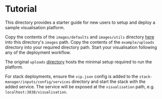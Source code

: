 # Tutorial

This directory provides a starter guide for new users to setup and deploy a sample visualisation platform.

Copy the contents of the `images/defaults` and `images/utils` directory [here](https://github.com/cambridge-cares/TheWorldAvatar/tree/main/web/twa-vis-platform/uploads/images/defaults) into this directory's `images` path. Copy the contents of the `example/uploads` directory into your required directory path. Start your visualisation following any of the deployment workflow.

The original `uploads` [directory](https://github.com/cambridge-cares/TheWorldAvatar/tree/main/web/twa-vis-platform/uploads) hosts the minimal setup required to run the platform.

For stack deployments, ensure the `vip.json` config is added to the `stack-manager/inputs/config/services` directory and start the stack with the added service. The service will be exposed at the `visualisation` path, e.g. `localhost:3838/visualisation`.
